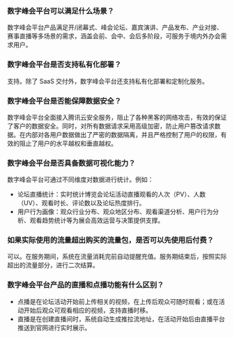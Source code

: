 ### 数字峰会平台可以满足什么场景？
数字峰会平台产品满足开/闭幕式、峰会论坛、嘉宾演讲、产品发布、产业对接、赛事直播等多场景的需求，涵盖会前、会中、会后多阶段，可服务于境内外办会需求用户。

### 数字峰会平台是否支持私有化部署？
支持。除了 SaaS 交付外，数字峰会平台还支持私有化部署和定制化服务。

### 数字峰会平台是否能保障数据安全？
数字峰会平台全面接入腾讯云安全服务，阻止了各种黑客的网络攻击，有效的保证了客户的数据安全。同时，对所有数据请求采用高级加密，防止用户篡改请求数据。在内部对各用户数据做出了严密的数据隔离，并且严格控制了用户的权限，有效的阻止了用户的水平越权和垂直越权。 

### 数字峰会平台是否具备数据可视化能力？
数字峰会平台可通过不同维度对数据进行统计。例如：
- 论坛直播统计：实时统计博览会论坛活动直播观看的人次（PV）、人数（UV）、观看时长、评论数以及论坛热度排行。
- 用户行为画像：观众行业分布、观众地区分布、观看渠道分析、用户行为分析、观看趋势统计等为展会高效运营与决策提供支撑。

### 如果实际使用的流量超出购买的流量包，是否可以先使用后付费？
可以。在服务期间，系统在流量消耗完前自动提醒充值。服务期结束后，按照实际超出的流量部分，进行二次结算。

### 数字峰会平台产品的直播和点播功能有什么区别？
- 点播是在论坛活动开始前上传相关的视频，在上传后观众可随时观看；或在活动开始后观众可观看相应的视频，支持直播时移。
- 直播是在创建直播间时，系统自动生成推拉流地址，在活动开始后由直播平台推送到官网进行实时展示。


